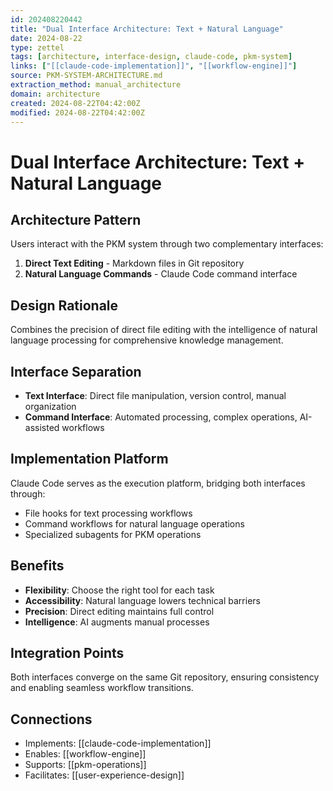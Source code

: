 ```yaml
---
id: 202408220442
title: "Dual Interface Architecture: Text + Natural Language"
date: 2024-08-22
type: zettel
tags: [architecture, interface-design, claude-code, pkm-system]
links: ["[[claude-code-implementation]]", "[[workflow-engine]]"]
source: PKM-SYSTEM-ARCHITECTURE.md
extraction_method: manual_architecture
domain: architecture
created: 2024-08-22T04:42:00Z
modified: 2024-08-22T04:42:00Z
---
```


# Dual Interface Architecture: Text + Natural Language
<!-- ID: 202408220442 -->

## Architecture Pattern
Users interact with the PKM system through two complementary interfaces:
1. **Direct Text Editing** - Markdown files in Git repository
2. **Natural Language Commands** - Claude Code command interface

## Design Rationale
Combines the precision of direct file editing with the intelligence of natural language processing for comprehensive knowledge management.

## Interface Separation
- **Text Interface**: Direct file manipulation, version control, manual organization
- **Command Interface**: Automated processing, complex operations, AI-assisted workflows

## Implementation Platform
Claude Code serves as the execution platform, bridging both interfaces through:
- File hooks for text processing workflows
- Command workflows for natural language operations
- Specialized subagents for PKM operations

## Benefits
- **Flexibility**: Choose the right tool for each task
- **Accessibility**: Natural language lowers technical barriers
- **Precision**: Direct editing maintains full control
- **Intelligence**: AI augments manual processes

## Integration Points
Both interfaces converge on the same Git repository, ensuring consistency and enabling seamless workflow transitions.

## Connections
- Implements: [[claude-code-implementation]]
- Enables: [[workflow-engine]]
- Supports: [[pkm-operations]]
- Facilitates: [[user-experience-design]]